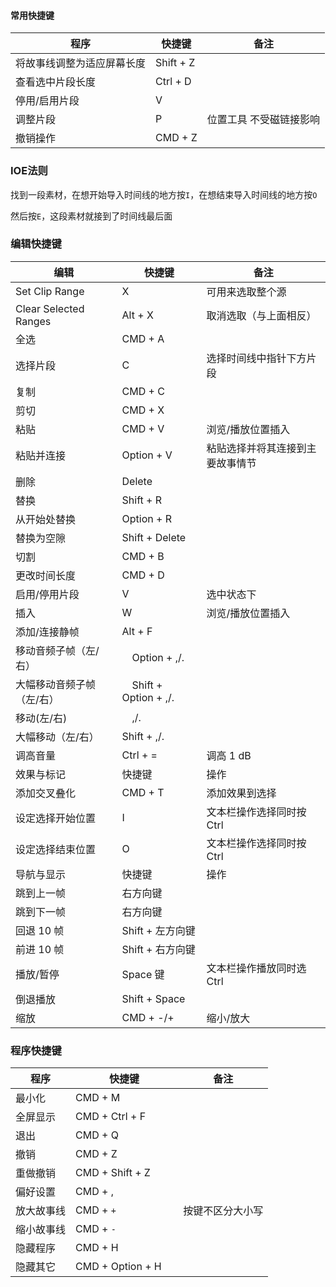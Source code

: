 #### 常用快捷键
程序	|快捷键	|备注
---|---|---
将故事线调整为适应屏幕长度|Shift + Z
查看选中片段长度|Ctrl + D
停用/启用片段| V
调整片段|P|位置工具 不受磁链接影响
撤销操作|CMD + Z

### IOE法则
找到一段素材，在想开始导入时间线的地方按`I`，在想结束导入时间线的地方按`O`

然后按`E`，这段素材就接到了时间线最后面

### 编辑快捷键
编辑|快捷键|备注
---|---|---
Set Clip Range | X | 可用来选取整个源
Clear Selected Ranges | Alt + X | 取消选取（与上面相反）
全选|CMD + A
选择片段|C|选择时间线中指针下方片段
复制|CMD + C
剪切|CMD + X
粘贴|CMD + V|浏览/播放位置插入
粘贴并连接|Option + V|粘贴选择并将其连接到主要故事情节
删除|Delete
替换|Shift + R
从开始处替换|Option + R
替换为空隙|Shift + Delete
切割|CMD + B
更改时间长度|CMD + D
启用/停用片段|V　|选中状态下
插入|W　|浏览/播放位置插入
添加/连接静帧|Alt + F
移动音频子帧（左/右）|　Option + ,/.|
大幅移动音频子帧（左/右）|　Shift + Option + ,/.|
移动(左/右)|　,/.|
大幅移动（左/右）|Shift + ,/.　|
调高音量　|Ctrl + =　|调高 1 dB
效果与标记|快捷键|操作
添加交叉叠化|CMD + T|添加效果到选择
设定选择开始位置|I|文本栏操作选择同时按 Ctrl
设定选择结束位置|O|文本栏操作选择同时按 Ctrl
导航与显示|快捷键|操作
跳到上一帧|右方向键
跳到下一帧|右方向键
回退 10 帧|Shift + 左方向键
前进 10 帧|Shift + 右方向键
播放/暂停|Space 键|文本栏操作播放同时选 Ctrl
倒退播放|Shift + Space
缩放|CMD + -/+|缩小/放大

### 程序快捷键
程序|快捷键|备注
---|---|---
最小化	|CMD + M
全屏显示	|CMD + Ctrl + F
退出	|CMD + Q　	　
撤销	|CMD + Z　	　
重做撤销	|CMD + Shift + Z　	　
偏好设置	|CMD + ,
放大故事线|CMD + `+`|按键不区分大小写
缩小故事线|CMD + `-`
隐藏程序	|CMD + H	 |
隐藏其它	|CMD + Option + H
